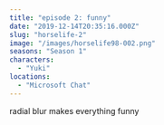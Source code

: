 ```yaml
---
title: "episode 2: funny"
date: "2019-12-14T20:35:16.000Z"
slug: "horselife-2"
image: "/images/horselife98-002.png"
seasons: "Season 1"
characters:
  - "Yuki"
locations:
  - "Microsoft Chat"
---
```


radial blur makes everything funny

